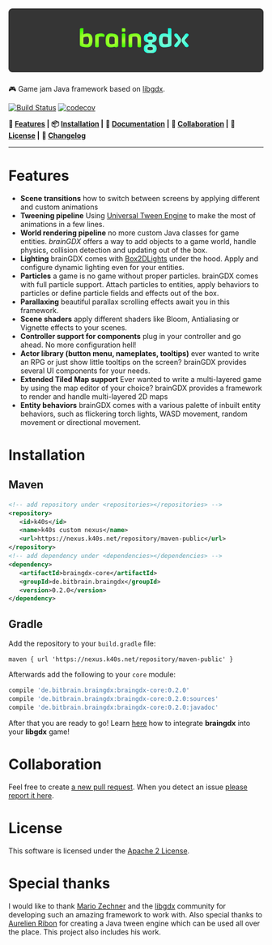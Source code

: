 ![logo](logo.png)
-
:video_game: Game jam Java framework based on [libgdx](https://libgdx.badlogicgames.com/).

[![Build Status](https://travis-ci.org/bitbrain/braingdx.svg?branch=master)](https://travis-ci.org/bitbrain/braingdx) [![codecov](https://codecov.io/gh/bitbrain/braingdx/branch/master/graph/badge.svg)](https://codecov.io/gh/bitbrain/braingdx)

**:space_invader: [Features](#features) |**
**:package: [Installation](#installation) |**
**:green_book: [Documentation](https://github.com/bitbrain/braingdx/wiki) |**
**:beers: [Collaboration](#collaboration) |**
**:rocket: [License](#license) |**
**:pencil: [Changelog](CHANGELOG.md)**

---

# Features

* **Scene transitions** how to switch between screens by applying different and custom animations
* **Tweening pipeline** Using [Universal Tween Engine](https://github.com/AurelienRibon/universal-tween-engine) to make the most of animations in a few lines. 
* **World rendering pipeline** no more custom Java classes for game entities. *brainGDX* offers a way to add objects to a game world, handle physics, collision detection and updating out of the box.
* **Lighting** brainGDX comes with [Box2DLights](https://github.com/libgdx/box2dlights) under the hood. Apply and configure dynamic lighting even for your entities.
* **Particles** a game is no game without proper particles. brainGDX comes with full particle support. Attach particles to entities, apply behaviors to particles or define particle fields and effects out of the box.
* **Parallaxing** beautiful parallax scrolling effects await you in this framework.
* **Scene shaders** apply different shaders like Bloom, Antialiasing or Vignette effects to your scenes.
* **Controller support for components** plug in your controller and go ahead. No more configuration hell!
* **Actor library (button menu, nameplates, tooltips)** ever wanted to write an RPG or just show little tooltips on the screen? brainGDX provides several UI components for your needs.
* **Extended Tiled Map support** Ever wanted to write a multi-layered game by using the map editor of your choice? brainGDX provides a framework to render and handle multi-layered 2D maps
* **Entity behaviors** brainGDX comes with a various palette of inbuilt entity behaviors, such as flickering torch lights, WASD movement, random movement or directional movement.

# Installation

## Maven

```xml
<!-- add repository under <repositories></repositories> -->
<repository>
   <id>k40s</id>
   <name>k40s custom nexus</name>
   <url>https://nexus.k40s.net/repository/maven-public</url>
</repository>
<!-- add dependency under <dependencies></dependencies> -->
<dependency>
   <artifactId>braingdx-core</artifactId>
   <groupId>de.bitbrain.braingdx</groupId>
   <version>0.2.0</version>
</dependency>
```
## Gradle

Add the repository to your `build.gradle` file:
```text
maven { url 'https://nexus.k40s.net/repository/maven-public' }
```
Afterwards add the following to your `core` module:
```gradle
compile 'de.bitbrain.braingdx:braingdx-core:0.2.0'
compile 'de.bitbrain.braingdx:braingdx-core:0.2.0:sources'
compile 'de.bitbrain.braingdx:braingdx-core:0.2.0:javadoc'
```
After that you are ready to go! Learn [here](https://github.com/bitbrain/braingdx/wiki) how to integrate **braingdx** into your **libgdx** game!

# Collaboration

Feel free to create [a new pull request](https://github.com/bitbrain/braingdx/pull/new/master). When you detect an issue [please report it here](https://github.com/bitbrain/braingdx/issues).

# License

This software is licensed under the [Apache 2 License](LICENSE).

# Special thanks

I would like to thank [Mario Zechner](https://twitter.com/badlogicgames) and the [libgdx](https://libgdx.badlogicgames.com/) community for developing such an amazing framework to work with.
Also special thanks to [Aurelien Ribon](http://www.aurelienribon.com/blog/projects/universal-tween-engine) for creating a Java tween engine which can be used all over the place. This project also includes his work.
